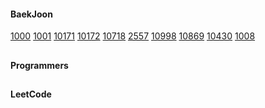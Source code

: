 #### BaekJoon
[1000](https://www.acmicpc.net/problem/1000)
[1001](https://www.acmicpc.net/problem/1001)
[10171](https://www.acmicpc.net/problem/10171)
[10172](https://www.acmicpc.net/problem/10172)
[10718](https://www.acmicpc.net/problem/10718)
[2557](https://www.acmicpc.net/problem/2557)
[10998](https://www.acmicpc.net/problem/10998)
[10869](https://www.acmicpc.net/problem/10869)
[10430](https://www.acmicpc.net/problem/10430)
[1008](https://www.acmicpc.net/problem/1008)

##

#### Programmers

##

#### LeetCode

##
